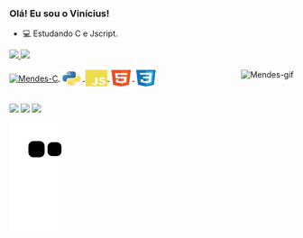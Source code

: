 ### Olá! Eu sou o Vinícius!

- 💻 Estudando C e Jscript.

 <div>
  <a href="https://github.com/vinicmendes">
  <img height="180em" src="https://github-readme-stats.vercel.app/api?username=vinicmendes&show_icons=true&theme=radical&include_all_commits=true&count_private=true"/>
  <img height="180em" src="https://github-readme-stats.vercel.app/api/top-langs/?username=vinicmendes&layout=compact&langs_count=7&theme=radical"/>
</div>
<div style="display: inline_block"><br>
  <img align="center" alt="Mendes-C" height="30" width="40" src="https://cdn.jsdelivr.net/gh/devicons/devicon/icons/c/c-original.svg">
  <img align="center" alt="Mendes-Python" height="30" width="40" src="https://raw.githubusercontent.com/devicons/devicon/master/icons/python/python-original.svg">
  <img align="center" alt="Mendes-Js" height="30" width="40" src="https://raw.githubusercontent.com/devicons/devicon/master/icons/javascript/javascript-plain.svg">
  <img align="center" alt="Mendes-HTML" height="30" width="40" src="https://raw.githubusercontent.com/devicons/devicon/master/icons/html5/html5-original.svg">
  <img align="center" alt="Mendes-CSS" height="30" width="40" src="https://raw.githubusercontent.com/devicons/devicon/master/icons/css3/css3-original.svg">
  <img align="right" alt="Mendes-gif" src="https://media.discordapp.net/attachments/885924523025780760/885924603136970802/Webp.net-gifmaker.gif?width=180&height=180">
</div>

##
  
</div>
  <a href="https://www.instagram.com/vinic_mendes/" target="_blank"><img src="https://img.shields.io/badge/-Instagram-%23E4405F?style=for-the-badge&logo=instagram&logoColor=white" target="_blank"></a>
  <a href = "mailto:omendes.vinicius@gmail.com"><img src="https://img.shields.io/badge/-Gmail-%23333?style=for-the-badge&logo=gmail&logoColor=white" target="_blank"></a>
  <a href="https://www.linkedin.com/in/vinicius-mendes-/" target="_blank"><img src="https://img.shields.io/badge/-LinkedIn-%230077B5?style=for-the-badge&logo=linkedin&logoColor=white" target="_blank"></a> 
  
  
![Snake animation](https://github.com/vinicmendes/vinicmendes/blob/output/github-contribution-grid-snake.svg)
</div>

 
